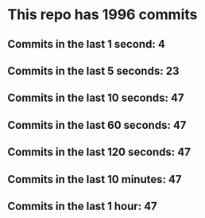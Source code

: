 # This repo has 1996 commits

## Commits in the last 1 second: 4
## Commits in the last 5 seconds: 23
## Commits in the last 10 seconds: 47
## Commits in the last 60 seconds: 47
## Commits in the last 120 seconds: 47
## Commits in the last 10 minutes: 47
## Commits in the last 1 hour: 47
